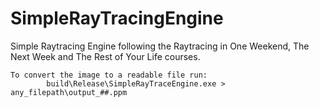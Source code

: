 # SimpleRayTracingEngine

Simple Raytracing Engine following the Raytracing in One Weekend, The Next Week and The Rest of Your Life courses.

    To convert the image to a readable file run:
            build\Release\SimpleRayTraceEngine.exe > any_filepath\output_##.ppm